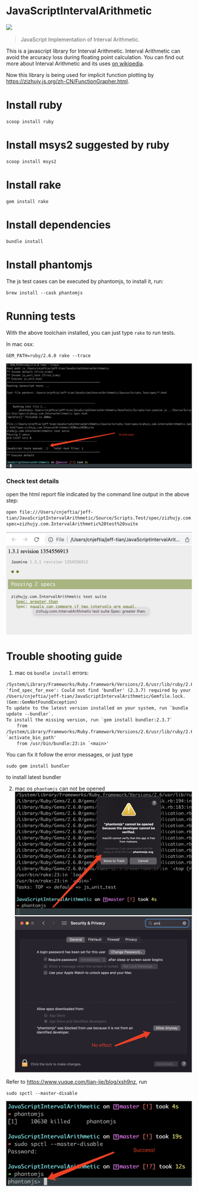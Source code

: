JavaScriptIntervalArithmetic
============================

![](https://img.shields.io/github/contributors/Jeff-Tian/JavaScriptIntervalArithmetic)

> JavaScript Implementation of Interval Arithmetic.

This is a javascript library for Interval Arithmetic. Interval Arithmetic can avoid the arcuracy loss during floating point calculation. 
You can find out more about Interval Arithmetic and its uses [on wikipedia](http://en.wikipedia.org/wiki/Interval_arithmetic).

Now this library is being used for implicit function plotting by https://zizhujy.js.org/zh-CN/FunctionGrapher.html.

Install ruby
=============
```
scoop install ruby
```

Install msys2 suggested by ruby
=============
```
scoop install msys2
```

Install rake
==============
```
gem install rake
```

Install dependencies
================
```
bundle install
```

Install phantomjs
=================
The js test cases can be executed by phantomjs, to install it, run:

```shell
brew install --cask phantomjs
```

Running tests
==================
With the above toolchain installed, you can just type `rake` to run tests.

In mac osx:

```shell
GEM_PATH=ruby/2.6.0 rake --trace
```

![](./testpass.png)

### Check test details 

open the html report file indicated by the command line output in the above step:

```shell
open file:///Users/cnjeftia/jeff-tian/JavaScriptIntervalArithmetic/Source/Scripts.Test/spec/zizhujy.com.IntervalArithmetic.Spec.html?spec=zizhujy.com.IntervalArithmetic%20test%20suite
```
![](./report.png)


Trouble shooting guide
===============

1. mac os `bundle install` errors: 
```shell
/System/Library/Frameworks/Ruby.framework/Versions/2.6/usr/lib/ruby/2.6.0/rubygems.rb:283:in `find_spec_for_exe': Could not find 'bundler' (2.3.7) required by your /Users/cnjeftia/jeff-tian/JavaScriptIntervalArithmetic/Gemfile.lock. (Gem::GemNotFoundException)
To update to the latest version installed on your system, run `bundle update --bundler`.
To install the missing version, run `gem install bundler:2.3.7`
	from /System/Library/Frameworks/Ruby.framework/Versions/2.6/usr/lib/ruby/2.6.0/rubygems.rb:302:in `activate_bin_path'
	from /usr/bin/bundle:23:in `<main>'
```

You can fix it follow the error messages, or just type 

```shell
sudo gem install bundler
```

to install latest bundler


2. mac os `phantomjs` can not be opened
![](./phantomjs-error.jpg)
![](./no-effect.jpg)

Refer to https://www.yuque.com/tian-jie/blog/xsh9nz, run 

```shell
sudo spctl --master-disable
```

![](./success.png)